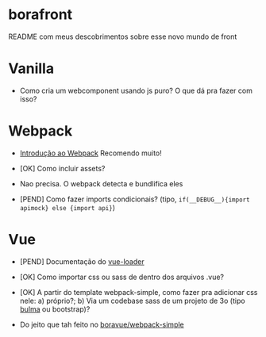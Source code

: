 # borafront
README com meus descobrimentos sobre esse novo mundo de front

# Vanilla

* Como cria um webcomponent usando js puro? O que dá pra fazer com isso?

# Webpack

* [Introdução ao Webpack](https://www.youtube.com/watch?v=WQue1AN93YU) Recomendo muito!

* [OK] Como incluir assets? 
 * Nao precisa. O webpack detecta e bundlifica eles

* [PEND] Como fazer imports condicionais? (tipo, `if(__DEBUG__){import apimock} else {import api}`)


# Vue

* [PEND] Documentação do [vue-loader](http://vue-loader.vuejs.org/en/)

* [OK] Como importar css ou sass de dentro dos arquivos .vue? 
* [OK] A partir do template webpack-simple, como fazer pra adicionar css nele: a) próprio?; b) Via um codebase sass de um projeto de 3o (tipo [bulma](http://bulma.io/) ou bootstrap)?
 * Do jeito que tah feito no [boravue/webpack-simple](https://github.com/tonylampada/boravue/tree/master/webpack-simple)
